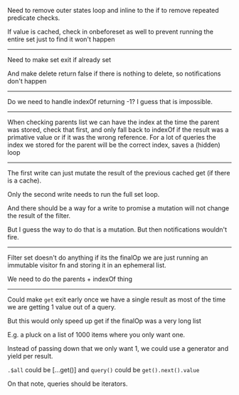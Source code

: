 Need to remove outer states loop and inline to the if to remove repeated predicate checks.

If value is cached, check in onbeforeset as well to prevent running the entire set just to find it won't happen

---

Need to make set exit if already set

And make delete return false if there is nothing to delete, so notifications don't happen

---

Do we need to handle indexOf returning -1?  I guess that is impossible.

--- 

When checking parents list we can have the index at the time the parent was stored, check that first, and only fall back to indexOf if the result was a primative value or if it was the wrong reference.  For a lot of queries the index we stored for the parent will be the correct index, saves a (hidden) loop

---

The first write can just mutate the result of the previous cached get (if there is a cache).

Only the second write needs to run the full set loop.

And there should be a way for a write to promise a mutation will not change the result of the filter.

But I guess the way to do that is a mutation.  But then notifications wouldn't fire.

---

Filter set doesn't do anything if its the finalOp we are just running an immutable visitor fn and storing it in an ephemeral list.

We need to do the parents + indexOf thing

---

Could make `get` exit early once we have a single result
as most of the time we are getting 1 value out of a query.

But this would only speed up get if the finalOp was a very long list

E.g. a pluck on a list of 1000 items where you only want one.

Instead of passing down that we only want 1, we could use a generator and yield per result.

`.$all` could be [...get()] and `query()` could be `get().next().value`

On that note, queries should be iterators.